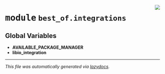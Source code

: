 <!-- markdownlint-disable -->

<a href="https://github.com/best-of-lists/best-of-generator/blob/main/src/best_of/integrations/__init__.py#L0"><img align="right" style="float:right;" src="https://img.shields.io/badge/-source-cccccc?style=flat-square"></a>

# <kbd>module</kbd> `best_of.integrations`




**Global Variables**
---------------
- **AVAILABLE_PACKAGE_MANAGER**
- **libio_integration**




---

_This file was automatically generated via [lazydocs](https://github.com/ml-tooling/lazydocs)._
